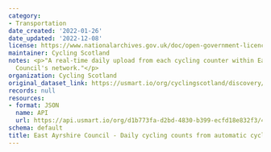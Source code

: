 ```yaml
---
category:
- Transportation
date_created: '2022-01-26'
date_updated: '2022-12-08'
license: https://www.nationalarchives.gov.uk/doc/open-government-licence/version/3/
maintainer: Cycling Scotland
notes: <p>"A real-time daily upload from each cycling counter within East Ayrshire
  Council's network."</p>
organization: Cycling Scotland
original_dataset_link: https://usmart.io/org/cyclingscotland/discovery/discovery-view-detail/4469c4a8-51f0-4e53-8ee9-681b68403d41
records: null
resources:
- format: JSON
  name: API
  url: https://api.usmart.io/org/d1b773fa-d2bd-4830-b399-ecfd18e832f3/419c8ce9-9297-4b38-9cbd-341f0611b209/1/urql
schema: default
title: East Ayrshire Council - Daily cycling counts from automatic cycling counters
---
```

